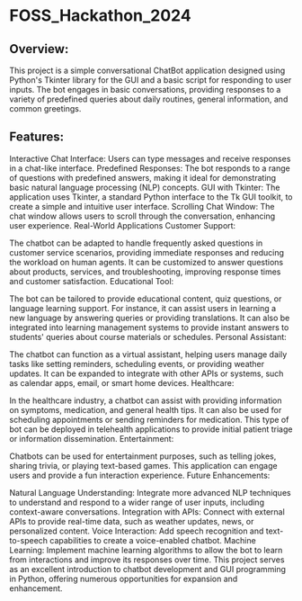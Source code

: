 # FOSS_Hackathon_2024
## Overview:
This project is a simple conversational ChatBot application designed using Python's Tkinter library for the GUI and a basic script for responding to user inputs. The bot engages in basic conversations, providing responses to a variety of predefined queries about daily routines, general information, and common greetings.

## Features:

Interactive Chat Interface: Users can type messages and receive responses in a chat-like interface.
Predefined Responses: The bot responds to a range of questions with predefined answers, making it ideal for demonstrating basic natural language processing (NLP) concepts.
GUI with Tkinter: The application uses Tkinter, a standard Python interface to the Tk GUI toolkit, to create a simple and intuitive user interface.
Scrolling Chat Window: The chat window allows users to scroll through the conversation, enhancing user experience.
Real-World Applications
Customer Support:

The chatbot can be adapted to handle frequently asked questions in customer service scenarios, providing immediate responses and reducing the workload on human agents.
It can be customized to answer questions about products, services, and troubleshooting, improving response times and customer satisfaction.
Educational Tool:

The bot can be tailored to provide educational content, quiz questions, or language learning support. For instance, it can assist users in learning a new language by answering queries or providing translations.
It can also be integrated into learning management systems to provide instant answers to students' queries about course materials or schedules.
Personal Assistant:

The chatbot can function as a virtual assistant, helping users manage daily tasks like setting reminders, scheduling events, or providing weather updates.
It can be expanded to integrate with other APIs or systems, such as calendar apps, email, or smart home devices.
Healthcare:

In the healthcare industry, a chatbot can assist with providing information on symptoms, medication, and general health tips. It can also be used for scheduling appointments or sending reminders for medication.
This type of bot can be deployed in telehealth applications to provide initial patient triage or information dissemination.
Entertainment:

Chatbots can be used for entertainment purposes, such as telling jokes, sharing trivia, or playing text-based games. This application can engage users and provide a fun interaction experience.
Future Enhancements:

Natural Language Understanding: Integrate more advanced NLP techniques to understand and respond to a wider range of user inputs, including context-aware conversations.
Integration with APIs: Connect with external APIs to provide real-time data, such as weather updates, news, or personalized content.
Voice Interaction: Add speech recognition and text-to-speech capabilities to create a voice-enabled chatbot.
Machine Learning: Implement machine learning algorithms to allow the bot to learn from interactions and improve its responses over time.
This project serves as an excellent introduction to chatbot development and GUI programming in Python, offering numerous opportunities for expansion and enhancement.
